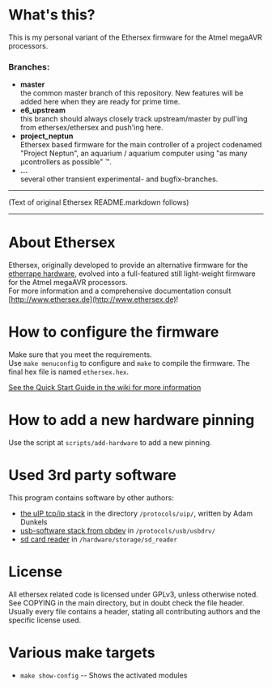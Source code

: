 # What's this?

This is my personal variant of the Ethersex firmware for the Atmel megaAVR processors.

### Branches:
* __master__  
	the common master branch of this repository. New features will be added
	here when they are ready for prime time.
* __e6_upstream__  
	this branch should always closely track upstream/master by pull'ing from
	ethersex/ethersex and push'ing here.
* __project_neptun__  
	Ethersex based firmware for the main controller of a project codenamed
	"Project Neptun", an aquarium / aquarium computer using "as many
	&micro;controllers as possible" &trade;.
* __...__  
	several other transient experimental- and bugfix-branches.

***************************************************************************
(Text of original Ethersex README.markdown follows)
***************************************************************************
About Ethersex
==============
Ethersex, originally developed to provide an alternative firmware for the [etherrape hardware](http://www.lochraster.org/etherrape),
evolved into a full-featured still light-weight firmware for the Atmel megaAVR processors.  
For more information and a comprehensive documentation  consult [http://www.ethersex.de](http://www.ethersex.de)!

How to configure the firmware
=============================
Make sure that you meet the requirements.  
Use `make menuconfig` to configure and `make` to compile the firmware.
The final hex file is named `ethersex.hex`.

[See the Quick Start Guide in the wiki for more information](http://ethersex.de/index.php/Quick_Start_Guide)

How to add a new hardware pinning
=================================
Use the script at `scripts/add-hardware` to add a new pinning.


Used 3rd party software 
=======================
This program contains software by other authors:

* [the uIP tcp/ip stack](http://www.sics.se/~adam/uip) in the directory `/protocols/uip/`, written by Adam Dunkels
* [usb-software stack from obdev](http://www.obdev.at/products/vusb/index.html) in `/protocols/usb/usbdrv/`
* [sd card reader](http://www.roland-riegel.de/sd-reader/index.html) in `/hardware/storage/sd_reader`

License
=======
All ethersex related code is licensed under GPLv3, unless otherwise noted. See COPYING in the main
directory, but in doubt check the file header. Usually every file contains a
header, stating all contributing authors and the specific license used.

Various make targets
====================

* `make show-config` -- Shows the activated modules
